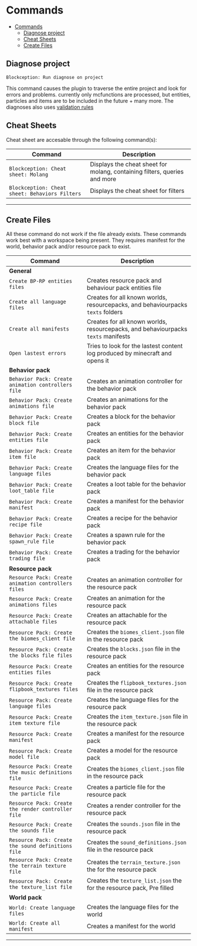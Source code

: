 # Commands

- [Commands](#commands)
	- [Diagnose project](#diagnose-project)
	- [Cheat Sheets](#cheat-sheets)
	- [Create Files](#create-files)

## Diagnose project

`Blockception: Run diagnose on project`

This command causes the plugin to traverse the entire project and look for errors and problems. currently only mcfunctions are processed, but entities, particles and items are to
be included in the future + many more. The diagnoses also uses [validation rules](./validation/Validation.md)

## Cheat Sheets

Cheat sheet are accesable through the following command(s):

| Command                                        | Description                                                               |
| ---------------------------------------------- | ------------------------------------------------------------------------- |
| `Blockception: Cheat sheet: Molang`            | Displays the cheat sheet for molang, containing filters, queries and more |
| `Blockception: Cheat sheet: Behaviors Filters` | Displays the cheat sheet for filters                                      |

---

## Create Files

All these command do not work if the file already exists. These commands work best with a workspace being present. They requires manifest for the world, behavior pack and/or
resource pack to exist.

| Command                                             | Description                                                                       |
| --------------------------------------------------- | --------------------------------------------------------------------------------- |
| **General**                                         |                                                                                   |
| `Create BP-RP entities files`                       | Creates resource pack and behaviour pack entities file                            |
| `Create all language files`                         | Creates for all known worlds, resourcepacks, and behaviourpacks `texts` folders   |
| `Create all manifests`                              | Creates for all known worlds, resourcepacks, and behaviourpacks `texts` manifests |
| `Open lastest errors`                               | Tries to look for the lastest content log produced by minecraft and opens it      |
| **Behavior pack**                                   |                                                                                   |
| `Behavior Pack: Create animation controllers file`  | Creates an animation controller for the behavior pack                             |
| `Behavior Pack: Create animations file`             | Creates an animations for the behavior pack                                       |
| `Behavior Pack: Create block file`                  | Creates a block for the behavior pack                                             |
| `Behavior Pack: Create entities file`               | Creates an entities for the behavior pack                                         |
| `Behavior Pack: Create item file`                   | Creates an item for the behavior pack                                             |
| `Behavior Pack: Create language files`              | Creates the language files for the behavior pack                                  |
| `Behavior Pack: Create loot_table file`             | Creates a loot table for the behavior pack                                        |
| `Behavior Pack: Create manifest`                    | Creates a manifest for the behavior pack                                          |
| `Behavior Pack: Create recipe file`                 | Creates a recipe for the behavior pack                                            |
| `Behavior Pack: Create spawn_rule file`             | Creates a spawn rule for the behavior pack                                        |
| `Behavior Pack: Create trading file`                | Creates a trading for the behavior pack                                           |
| **Resource pack**                                   |                                                                                   |
| `Resource Pack: Create animation controllers files` | Creates an animation controller for the resource pack                             |
| `Resource Pack: Create animations files`            | Creates an animation for the resource pack                                        |
| `Resource Pack: Create attachable files`            | Creates an attachable for the resource pack                                       |
| `Resource Pack: Create the biomes_client file`      | Creates the `biomes_client.json` file in the resource pack                        |
| `Resource Pack: Create the blocks file files`       | Creates the `blocks.json` file in the resource pack                               |
| `Resource Pack: Create entities files`              | Creates an entities for the resource pack                                         |
| `Resource Pack: Create flipbook_textures files`     | Creates the `flipbook_textures.json` file in the resource pack                    |
| `Resource Pack: Create language files`              | Creates the language files for the resource pack                                  |
| `Resource Pack: Create item texture file`           | Creates the `item_texture.json` file in the resource pack                         |
| `Resource Pack: Create manifest`                    | Creates a manifest for the resource pack                                          |
| `Resource Pack: Create model file`                  | Creates a model for the resource pack                                             |
| `Resource Pack: Create the music definitions file`  | Creates the `biomes_client.json` file in the resource pack                        |
| `Resource Pack: Create the particle file`           | Creates a particle file for the resource pack                                     |
| `Resource Pack: Create the render controller file`  | Creates a render controller for the resource pack                                 |
| `Resource Pack: Create the sounds file`             | Creates the `sounds.json` file in the resource pack                               |
| `Resource Pack: Create the sound definitions file`  | Creates the `sound_definitions.json` file in the resource pack                    |
| `Resource Pack: Create the terrain texture file`    | Creates the `terrain_texture.json` the for the resource pack                      |
| `Resource Pack: Create the texture_list file`       | Creates the `texture_list.json` the for the resource pack, Pre filled             |
| **World pack**                                      |                                                                                   |
| `World: Create language files`                      | Creates the language files for the world                                          |
| `World: Create all manifest`                        | Creates a manifest for the world                                                  |

---
